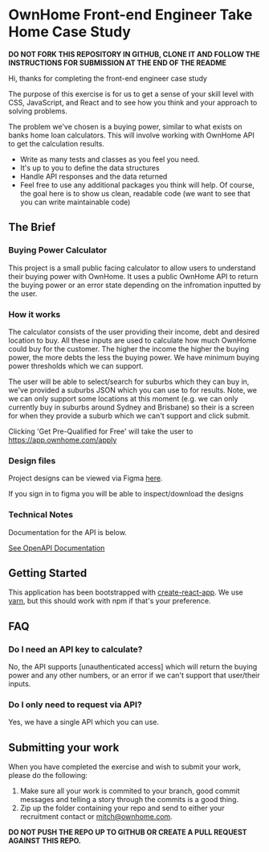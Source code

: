 # OwnHome Front-end Engineer Take Home Case Study

 **DO NOT FORK THIS REPOSITORY IN GITHUB, CLONE IT AND FOLLOW THE INSTRUCTIONS FOR SUBMISSION AT THE END OF THE README**

Hi, thanks for completing the front-end engineer case study

The purpose of this exercise is for us to get a sense of your skill level with CSS, JavaScript, and React and to see how you think and your approach to solving problems.

The problem we've chosen is a buying power, similar to what exists on banks home loan calculators. This will involve working with OwnHome API to get the calculation results. 

* Write as many tests and classes as you feel you need.
* It's up to you to define the data structures
* Handle API responses and the data returned
* Feel free to use any additional packages you think will help. Of course, the goal here is to show us clean, readable code (we want to see that you can write maintainable code)

## The Brief

### Buying Power Calculator

This project is a small public facing calculator to allow users to understand their buying power with OwnHome. It uses a public OwnHome API to return the buying power or an error state depending on the infromation inputted by the user.

### How it works
The calculator consists of the user providing their income, debt and desired location to buy. All these inputs are used to calculate how much OwnHome could buy for the customer. The higher the income the higher the buying power, the more debts the less the buying power. We have minimum buying power thresholds which we can support. 

The user will be able to select/search for suburbs which they can buy in, we've provided a suburbs JSON which you can use to for results. Note, we we can only support some locations at this moment (e.g. we can only currently buy in suburbs around Sydney and Brisbane) so their is a screen for when they provide a suburb which we can't support and click submit. 

Clicking 'Get Pre-Qualified for Free' will take the user to https://app.ownhome.com/apply

### Design files
Project designs can be viewed via Figma [here](https://www.figma.com/file/d9WhrUS9bSCmMuwKoYuNuY/OwnHome-BP-Calculator?node-id=0%3A1).

If you sign in to figma you will be able to inspect/download the designs

### Technical Notes
Documentation for the API is below.

[See OpenAPI Documentation](https://app.swaggerhub.com/apis/MITCH_2/Buying_Power_Calculator/0.0.1)

## Getting Started
This application has been bootstrapped with [create-react-app](https://create-react-app.dev/docs/getting-started/). We use [yarn](https://yarnpkg.com/), but this should work with npm if that's your preference.

## FAQ

### Do I need an API key to calculate?

No, the API supports [unauthenticated access] which will return the buying power and any other numbers, or an error if we can't support that user/their inputs.

### Do I only need to request via API?

Yes, we have a single API which you can use. 

## Submitting your work

When you have completed the exercise and wish to submit your work, please do the following:

1. Make sure all your work is commited to your branch, good commit messages and telling a story
   through the commits is a good thing.
2. Zip up the folder containing your repo and send to either your recruitment contact or mitch@ownhome.com.

**DO NOT PUSH THE REPO UP TO GITHUB OR CREATE A PULL REQUEST AGAINST THIS REPO.**